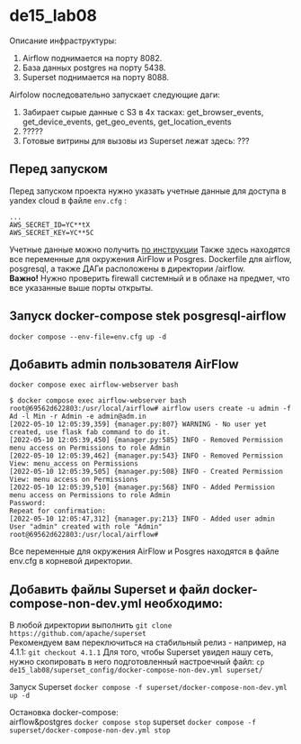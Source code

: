 # de15_lab08

Описание инфраструктуры:
1. Airflow поднимается на порту 8082.
2. База данных postgres на порту 5438.
3. Superset поднимается на порту 8088.  

Airfolow последовательно запускает следующие даги:
1. Забирает сырые данные с S3 в 4х тасках: get_browser_events, get_device_events, get_geo_events, get_location_events  
2. ?????  
3. Готовые витрины для вызовы из Superset лежат здесь: ???  


## Перед запуском
Перед запуском проекта нужно указать учетные данные для доступа в yandex cloud в файле `env.cfg` :
```
...
AWS_SECRET_ID=YC**tX
AWS_SECRET_KEY=YC**5C
```
Учетные данные можно получить <a href="https://yandex.cloud/ru/docs/iam/operations/sa/create-access-key#console_1">по инструкции</a>
Также здесь  находятся все переменные для окружения AirFlow и Posgres.
Dockerfile для airflow, posgresql, а также ДАГи расположены в директории /airflow.  
**Важно!** Нужно проверить firewall системный и в облаке на предмет, что все указанные выше порты открыты.

## Запуск docker-compose stek posgresql-airflow

```shell
docker compose --env-file=env.cfg up -d
```

## Добавить admin пользователя AirFlow
`docker compose exec airflow-webserver bash`  
```shell
$ docker compose exec airflow-webserver bash
root@69562d622803:/usr/local/airflow# airflow users create -u admin -f Ad -l Min -r Admin -e admin@adm.in
[2022-05-10 12:05:39,359] {manager.py:807} WARNING - No user yet created, use flask fab command to do it.
[2022-05-10 12:05:39,450] {manager.py:585} INFO - Removed Permission menu access on Permissions to role Admin
[2022-05-10 12:05:39,462] {manager.py:543} INFO - Removed Permission View: menu_access on Permissions
[2022-05-10 12:05:39,505] {manager.py:508} INFO - Created Permission View: menu access on Permissions
[2022-05-10 12:05:39,510] {manager.py:568} INFO - Added Permission menu access on Permissions to role Admin
Password:
Repeat for confirmation:
[2022-05-10 12:05:47,312] {manager.py:213} INFO - Added user admin
User "admin" created with role "Admin"
root@69562d622803:/usr/local/airflow# 
```

Все переменные для окружения AirFlow и Posgres находятся в файле env.cfg в корневой директории.

## Добавить файлы Superset и файл docker-compose-non-dev.yml необходимо:

В любой директории выполнить `git clone https://github.com/apache/superset`  
Рекомендуем вам переключиться на стабильный релиз - например, на 4.1.1: `git checkout 4.1.1`
Для того, чтобы Superset увидел нашу сеть, нужно скопировать в него подготовленный настроечный файл:
`cp de15_lab08/superset_config/docker-compose-non-dev.yml superset/`

Запуск Superset
`docker compose -f superset/docker-compose-non-dev.yml up -d`

Остановка docker-compose:   
airflow&postgres `docker compose stop`
superset `docker compose -f superset/docker-compose-non-dev.yml stop`